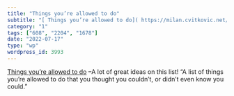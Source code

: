 ```yaml
---
title: "Things you’re allowed to do"
subtitle: "[ Things you’re allowed to do]( https://milan.cvitkovic.net/writing/things_youre_allowed_to_do/?utm_..."
category: "1"
tags: ["608", "2204", "1678"]
date: "2022-07-17"
type: "wp"
wordpress_id: 3993
---
```

[ Things you’re allowed to do]( https://milan.cvitkovic.net/writing/things_youre_allowed_to_do/?utm_campaign=What%20Justin%20Bieber%20taught%20me%20about%20%22seasons%20of%20life%22%20-%208402044&utm_medium=email&utm_source=convertkit) –A lot of great ideas on this list! “A list of things you’re allowed to do that you thought you couldn’t, or didn’t even know you could.”